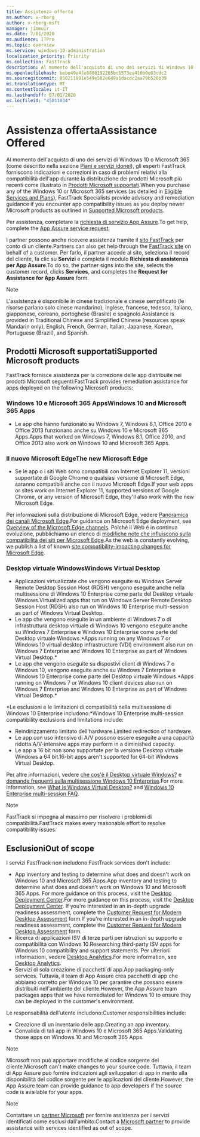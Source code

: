 ```yaml
---
title: Assistenza offerta
ms.author: v-rberg
author: v-rberg-msft
manager: jimmuir
ms.date: 7/01/2020
ms.audience: ITPro
ms.topic: overview
ms.service: windows-10-administration
localization_priority: Priority
ms.collection: FastTrack
description: Al momento dell'acquisto di uno dei servizi di Windows 10 o Microsoft 365, gli esperti FastTrack forniscono indicazioni e correzioni per la distribuzione di Windows 10 e Microsoft 365 Apps e consentono di mantenersi aggiornati senza costi aggiuntivi (con un abbonamento idoneo).
ms.openlocfilehash: bebe49e4fe8808192265bc1573ea410b0e63cdc2
ms.sourcegitcommit: 850211891e549e582e649a1dacdc2aa79b520b39
ms.translationtype: MT
ms.contentlocale: it-IT
ms.lasthandoff: 07/01/2020
ms.locfileid: "45011034"
---
```

# <a name="assistance-offered"></a><span data-ttu-id="db4ca-103">Assistenza offerta</span><span class="sxs-lookup"><span data-stu-id="db4ca-103">Assistance Offered</span></span>  

<span data-ttu-id="db4ca-104">Al momento dell'acquisto di uno dei servizi di Windows 10 o Microsoft 365 (come descritto nella sezione [Piani e servizi idonei](M365-eligible-services-and-plans.md)), gli esperti FastTrack forniscono indicazioni e correzioni in caso di problemi relativi alla compatibilità dell'app durante la distribuzione dei prodotti Microsoft più recenti come illustrato in [Prodotti Microsoft supportati](#supported-microsoft-products).</span><span class="sxs-lookup"><span data-stu-id="db4ca-104">When you purchase any of the Windows 10 or Microsoft 365 services (as detailed in [Eligible Services and Plans](M365-eligible-services-and-plans.md)), FastTrack Specialists provide advisory and remediation guidance if you encounter app compatibility issues as you deploy newer Microsoft products as outlined in [Supported Microsoft products](#supported-microsoft-products).</span></span>

<span data-ttu-id="db4ca-105">Per assistenza, completare la [richiesta di servizio App Assure](https://go.microsoft.com/fwlink/?linkid=2022721).</span><span class="sxs-lookup"><span data-stu-id="db4ca-105">To get help, complete the [App Assure service request](https://go.microsoft.com/fwlink/?linkid=2022721).</span></span>

<span data-ttu-id="db4ca-106">I partner possono anche ricevere assistenza tramite il [sito FastTrack](https://go.microsoft.com/fwlink/?linkid=780698) per conto di un cliente.</span><span class="sxs-lookup"><span data-stu-id="db4ca-106">Partners can also get help through the [FastTrack site](https://go.microsoft.com/fwlink/?linkid=780698) on behalf of a customer.</span></span> <span data-ttu-id="db4ca-107">Per farlo, il partner accede al sito, seleziona il record del cliente, fa clic su **Servizi** e completa il modulo **Richiesta di assistenza per App Assure**.</span><span class="sxs-lookup"><span data-stu-id="db4ca-107">To do so, the partner signs into the site, selects the customer record, clicks **Services**, and completes the **Request for Assistance for App Assure** form.</span></span>

> [!NOTE]
> <span data-ttu-id="db4ca-108">L'assistenza è disponibile in cinese tradizionale e cinese semplificato (le risorse parlano solo cinese mandarino), inglese, francese, tedesco, italiano, giapponese, coreano, portoghese (Brasile) e spagnolo.</span><span class="sxs-lookup"><span data-stu-id="db4ca-108">Assistance is provided in Traditional Chinese and Simplified Chinese (resources speak Mandarin only), English, French, German, Italian, Japanese, Korean, Portuguese (Brazil), and Spanish.</span></span> 

## <a name="supported-microsoft-products"></a><span data-ttu-id="db4ca-109">Prodotti Microsoft supportati</span><span class="sxs-lookup"><span data-stu-id="db4ca-109">Supported Microsoft products</span></span>

<span data-ttu-id="db4ca-110">FastTrack fornisce assistenza per la correzione delle app distribuite nei prodotti Microsoft seguenti:</span><span class="sxs-lookup"><span data-stu-id="db4ca-110">FastTrack provides remediation assistance for apps deployed on the following Microsoft products:</span></span>

### <a name="windows-10-and-microsoft-365-apps"></a><span data-ttu-id="db4ca-111">Windows 10 e Microsoft 365 Apps</span><span class="sxs-lookup"><span data-stu-id="db4ca-111">Windows 10 and Microsoft 365 Apps</span></span>

- <span data-ttu-id="db4ca-112">Le app che hanno funzionato su Windows 7, Windows 8,1, Office 2010 e Office 2013 funzionano anche su Windows 10 e Microsoft 365 Apps.</span><span class="sxs-lookup"><span data-stu-id="db4ca-112">Apps that worked on Windows 7, Windows 8.1, Office 2010, and Office 2013 also work on Windows 10 and Microsoft 365 Apps.</span></span>

### <a name="the-new-microsoft-edge"></a><span data-ttu-id="db4ca-113">Il nuovo Microsoft Edge</span><span class="sxs-lookup"><span data-stu-id="db4ca-113">The new Microsoft Edge</span></span>

- <span data-ttu-id="db4ca-114">Se le app o i siti Web sono compatibili con Internet Explorer 11, versioni supportate di Google Chrome o qualsiasi versione di Microsoft Edge, saranno compatibili anche con il nuovo Microsoft Edge.</span><span class="sxs-lookup"><span data-stu-id="db4ca-114">If your web apps or sites work on Internet Explorer 11, supported versions of Google Chrome, or any version of Microsoft Edge, they'll also work with the new Microsoft Edge.</span></span>

<span data-ttu-id="db4ca-115">Per informazioni sulla distribuzione di Microsoft Edge, vedere [Panoramica dei canali Microsoft Edge](https://docs.microsoft.com/DeployEdge/microsoft-edge-channels).</span><span class="sxs-lookup"><span data-stu-id="db4ca-115">For guidance on Microsoft Edge deployment, see [Overview of the Microsoft Edge channels](https://docs.microsoft.com/DeployEdge/microsoft-edge-channels).</span></span> <span data-ttu-id="db4ca-116">Poiché il Web è in continua evoluzione, pubblichiamo un elenco di [modifiche note che influiscono sulla compatibilità dei siti per Microsoft Edge](https://docs.microsoft.com/microsoft-edge/web-platform/site-impacting-changes).</span><span class="sxs-lookup"><span data-stu-id="db4ca-116">As the web is constantly evolving, we publish a list of known [site compatibility-impacting changes for Microsoft Edge](https://docs.microsoft.com/microsoft-edge/web-platform/site-impacting-changes).</span></span>

### <a name="windows-virtual-desktop"></a><span data-ttu-id="db4ca-117">Desktop virtuale Windows</span><span class="sxs-lookup"><span data-stu-id="db4ca-117">Windows Virtual Desktop</span></span>

- <span data-ttu-id="db4ca-118">Applicazioni virtualizzate che vengono eseguite su Windows Server Remote Desktop Session Host (RDSH) vengono eseguite anche nella multisessione di Windows 10 Enterprise come parte del Desktop virtuale Windows.</span><span class="sxs-lookup"><span data-stu-id="db4ca-118">Virtualized apps that run on Windows Server Remote Desktop Session Host (RDSH) also run on Windows 10 Enterprise multi-session as part of Windows Virtual Desktop.</span></span>
- <span data-ttu-id="db4ca-119">Le app che vengono eseguite in un ambiente di Windows 7 o di infrastruttura desktop virtuale di Windows 10 vengono eseguite anche su Windows 7 Enterprise e Windows 10 Enterprise come parte del Desktop virtuale Windows.\*</span><span class="sxs-lookup"><span data-stu-id="db4ca-119">Apps running on any Windows 7 or Windows 10 virtual desktop infrastructure (VDI) environment also run on Windows 7 Enterprise and Windows 10 Enterprise as part of Windows Virtual Desktop.\*</span></span>
- <span data-ttu-id="db4ca-120">Le app che vengono eseguite su dispostivi client di Windows 7 o Windows 10, vengono eseguite anche su Windows 7 Enterprise e Windows 10 Enterprise come parte del Desktop virtuale Windows.\*</span><span class="sxs-lookup"><span data-stu-id="db4ca-120">Apps running on Windows 7 or Windows 10 client devices also run on Windows 7 Enterprise and Windows 10 Enterprise as part of Windows Virtual Desktop.\*</span></span>

<span data-ttu-id="db4ca-121">\*Le esclusioni e le limitazioni di compatibilità nella multisessione di Windows 10 Enterprise includono:</span><span class="sxs-lookup"><span data-stu-id="db4ca-121">\*Windows 10 Enterprise multi-session compatibility exclusions and limitations include:</span></span>
- <span data-ttu-id="db4ca-122">Reindirizzamento limitato dell'hardware.</span><span class="sxs-lookup"><span data-stu-id="db4ca-122">Limited redirection of hardware.</span></span>
- <span data-ttu-id="db4ca-123">Le app con uso intensivo di A/V possono essere eseguite a una capacità ridotta.</span><span class="sxs-lookup"><span data-stu-id="db4ca-123">A/V-intensive apps may perform in a diminished capacity.</span></span>
- <span data-ttu-id="db4ca-124">Le app a 16 bit non sono supportate per la versione Desktop virtuale Windows a 64 bit.</span><span class="sxs-lookup"><span data-stu-id="db4ca-124">16-bit apps aren't supported for 64-bit Windows Virtual Desktop.</span></span>

<span data-ttu-id="db4ca-125">Per altre informazioni, vedere [che cos'è il Desktop virtuale Windows?](https://docs.microsoft.com/azure/virtual-desktop/overview) e [domande frequenti sulla multisessione Windows 10 Enterprise](https://docs.microsoft.com/azure/virtual-desktop/windows-10-multisession-faq).</span><span class="sxs-lookup"><span data-stu-id="db4ca-125">For more information, see [What is Windows Virtual Desktop?](https://docs.microsoft.com/azure/virtual-desktop/overview) and [Windows 10 Enterprise multi-session FAQ](https://docs.microsoft.com/azure/virtual-desktop/windows-10-multisession-faq).</span></span>

> [!NOTE]
> <span data-ttu-id="db4ca-126">FastTrack si impegna al massimo per risolvere i problemi di compatibilità.</span><span class="sxs-lookup"><span data-stu-id="db4ca-126">FastTrack makes every reasonable effort to resolve compatibility issues.</span></span> 

## <a name="out-of-scope"></a><span data-ttu-id="db4ca-127">Esclusioni</span><span class="sxs-lookup"><span data-stu-id="db4ca-127">Out of scope</span></span>

<span data-ttu-id="db4ca-128">I servizi FastTrack non includono:</span><span class="sxs-lookup"><span data-stu-id="db4ca-128">FastTrack services don't include:</span></span>
- <span data-ttu-id="db4ca-129">App inventory and testing to determine what does and doesn't work on Windows 10 and Microsoft 365 Apps.</span><span class="sxs-lookup"><span data-stu-id="db4ca-129">App inventory and testing to determine what does and doesn't work on Windows 10 and Microsoft 365 Apps.</span></span> <span data-ttu-id="db4ca-130">For more guidance on this process, visit the [Desktop Deployment Center](https://go.microsoft.com/fwlink/?linkid=2080140).</span><span class="sxs-lookup"><span data-stu-id="db4ca-130">For more guidance on this process, visit the [Desktop Deployment Center](https://go.microsoft.com/fwlink/?linkid=2080140).</span></span> <span data-ttu-id="db4ca-131">If you're interested in an in-depth upgrade readiness assessment, complete the [Customer Request for Modern Desktop Assessment](https://go.microsoft.com/fwlink/?linkid=2053818) form.</span><span class="sxs-lookup"><span data-stu-id="db4ca-131">If you're interested in an in-depth upgrade readiness assessment, complete the [Customer Request for Modern Desktop Assessment](https://go.microsoft.com/fwlink/?linkid=2053818) form.</span></span>
- <span data-ttu-id="db4ca-132">Ricerca di applicazioni ISV di terze parti per istruzioni su supporto e compatibilità con Windows 10.</span><span class="sxs-lookup"><span data-stu-id="db4ca-132">Researching third-party ISV apps for Windows 10 compatibility and support statements.</span></span> <span data-ttu-id="db4ca-133">Per ulteriori informazioni, vedere [Desktop Analytics](https://docs.microsoft.com/sccm/desktop-analytics/overview).</span><span class="sxs-lookup"><span data-stu-id="db4ca-133">For more information, see [Desktop Analytics](https://docs.microsoft.com/sccm/desktop-analytics/overview).</span></span>
- <span data-ttu-id="db4ca-134">Servizi di sola creazione di pacchetti di app.</span><span class="sxs-lookup"><span data-stu-id="db4ca-134">App packaging-only services.</span></span> <span data-ttu-id="db4ca-135">Tuttavia, il team di App Assure crea pacchetti di app che abbiamo corretto per Windows 10 per garantire che possano essere distribuiti nell'ambiente del cliente.</span><span class="sxs-lookup"><span data-stu-id="db4ca-135">However, the App Assure team packages apps that we have remediated for Windows 10 to ensure they can be deployed in the customer's environment.</span></span>

<span data-ttu-id="db4ca-136">Le responsabilità dell'utente includono:</span><span class="sxs-lookup"><span data-stu-id="db4ca-136">Customer responsibilities include:</span></span>
- <span data-ttu-id="db4ca-137">Creazione di un inventario delle app.</span><span class="sxs-lookup"><span data-stu-id="db4ca-137">Creating an app inventory.</span></span>
- <span data-ttu-id="db4ca-138">Convalida di tali app in Windows 10 e Microsoft 365 Apps.</span><span class="sxs-lookup"><span data-stu-id="db4ca-138">Validating those apps on Windows 10 and Microsoft 365 Apps.</span></span>

> [!NOTE]
> <span data-ttu-id="db4ca-139">Microsoft non può apportare modifiche al codice sorgente del cliente.</span><span class="sxs-lookup"><span data-stu-id="db4ca-139">Microsoft can't make changes to your source code.</span></span> <span data-ttu-id="db4ca-140">Tuttavia, il team di App Assure può fornire indicazioni agli sviluppatori di app in merito alla disponibilità del codice sorgente per le applicazioni del cliente.</span><span class="sxs-lookup"><span data-stu-id="db4ca-140">However, the App Assure team can provide guidance to app developers if the source code is available for your apps.</span></span>

> [!NOTE]
> <span data-ttu-id="db4ca-141">Contattare un [partner Microsoft](https://go.microsoft.com/fwlink/?linkid=2080150) per fornire assistenza per i servizi identificati come esclusi dall'ambito.</span><span class="sxs-lookup"><span data-stu-id="db4ca-141">Contact a [Microsoft partner](https://go.microsoft.com/fwlink/?linkid=2080150) to provide assistance with services identified as out of scope.</span></span>


